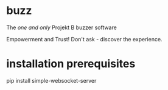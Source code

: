 # buzz
The *one and only* Projekt B buzzer software

Empowerment and Trust! Don't ask - discover the experience.

# installation prerequisites

pip install simple-websocket-server
